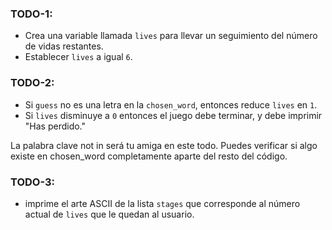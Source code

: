 ### TODO-1: 
- Crea una variable llamada `lives` para llevar un seguimiento del número de vidas restantes.
- Establecer `lives` a igual `6`.

### TODO-2: 
- Si `guess` no es una letra en la `chosen_word`, entonces reduce `lives` en `1`.
- Si `lives` disminuye a `0` entonces el juego debe terminar, y debe imprimir "Has perdido."

<div class="hint">
  La palabra clave not in será tu amiga en este todo. Puedes verificar si algo existe en chosen_word completamente aparte del resto del código.
</div>

### TODO-3: 
- imprime el arte ASCII de la lista `stages` que corresponde al número actual de `lives` que le quedan al usuario.